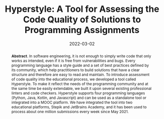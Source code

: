 ---
title: "Hyperstyle: A Tool for Assessing the Code Quality of Solutions to Programming Assignments"
authors: '<i>Anastasiia Birillo, Ilya Vlasov, Artyom Burylov, Vitalii Selishchev, Artyom Goncharov, Elena Tikhomirova, Nikolay Vyahhi, and Timofey Bryksin</i>'
status: "accepted"
collection: publications
permalink: /publication/2022-03-02-hyperstyle
date: 2022-03-02
venue: "<b>SIGCSE'22</b>"
pdf: 'https://arxiv.org/abs/2112.02963'
tool: 'https://github.com/hyperskill/hyperstyle'
abstract: "<p><b>Abstract</b>. In software engineering, it is not enough to simply write code that only works as intended, even if it is free from vulnerabilities and bugs. Every programming language has a style guide and a set of best practices defined by its community, which help practitioners to build solutions that have a clear structure and therefore are easy to read and maintain. To introduce assessment of code quality into the educational process, we developed a tool called Hyperstyle. To make it reflect the needs of the programming community and at the same time be easily extendable, we built it upon several existing professional linters and code checkers. Hyperstyle supports four programming languages (Python, Java, Kotlin, and Javascript) and can be used as a standalone tool or integrated into a MOOC platform. We have integrated the tool into two educational platforms, Stepik and JetBrains Academy, and it has been used to process about one million submissions every week since May 2021.</p>"
---